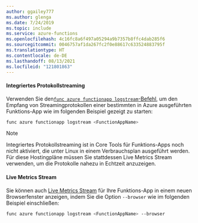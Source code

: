 ```yaml
---
author: ggailey777
ms.author: glenga
ms.date: 7/24/2019
ms.topic: include
ms.service: azure-functions
ms.openlocfilehash: 4c16fc8a6f497a05294a9b7357b8ffc4dab285f6
ms.sourcegitcommit: 0046757af1da267fc2f0e88617c633524883795f
ms.translationtype: HT
ms.contentlocale: de-DE
ms.lasthandoff: 08/13/2021
ms.locfileid: "121801863"
---
```

#### <a name="built-in-log-streaming"></a>Integriertes Protokollstreaming

Verwenden Sie den[`func azure functionapp logstream`-Befehl](../articles/azure-functions/functions-core-tools-reference.md#func-azure-functionapp-list-functions), um den Empfang von Streamingprotokollen einer bestimmten in Azure ausgeführten Funktions-App wie im folgenden Beispiel gezeigt zu starten:

```bash
func azure functionapp logstream <FunctionAppName>
```

>[!NOTE]
>Integriertes Protokollstreaming ist in Core Tools für Funktions-Apps noch nicht aktiviert, die unter Linux in einem Verbrauchsplan ausgeführt werden. Für diese Hostingpläne müssen Sie stattdessen Live Metrics Stream verwenden, um die Protokolle nahezu in Echtzeit anzuzeigen.

#### <a name="live-metrics-stream"></a>Live Metrics Stream

Sie können auch [Live Metrics Stream](../articles/azure-monitor/app/live-stream.md) für Ihre Funktions-App in einem neuen Browserfenster anzeigen, indem Sie die Option `--browser` wie im folgenden Beispiel einschließen:

```bash
func azure functionapp logstream <FunctionAppName> --browser
```
